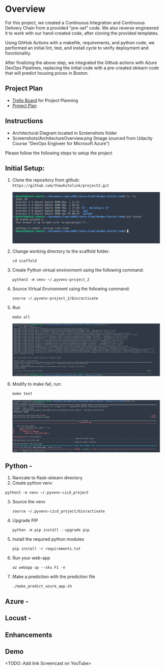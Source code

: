 # Overview

For this project, we created a Continuous Integration and Continuous Delivery Chain from a provided "pre-set" code. We also reverse engineered it to work with our hand-created code, after cloning the provided templates.

Using GitHub Actions with a makefile, requirements, and python code, we performed an initial lint, test, and install cycle to verify deployment and functionality. 

After finalizing the above step, we integrated the Github actions with Azure DevOps Pipelines, replacing the initial code with a pre-created sklearn code that will predict housing prices in Boston. 

## Project Plan

* [Trello Board](https://trello.com/b/qT4hBPf3/project-management) for Project Planning
* [Project Plan](Documents/ProjectPlan.xlsx) 

## Instructions

* Architectural Diagram located in Screenshots folder
* Screenshots/ArchitectureOverview.png (Image sourced from Udacity Course "DevOps Engineer for Microsoft Azure")

Please follow the following steps to setup the project

## Initial Setup:

1. Clone the repository from github: `https://github.com/thewhitelink/project2.git`

   ![1682955161135](image/README/1682955161135.png)
2. Change working directory to the scaffold folder:

   ```
   cd scaffold
   ```
3. Create Python virtual environment using the following command:

   ```
   python3 -m venv ~/.pyvenv-project_2
   ```
4. Source Virtual Environment using the following command:

   ```
   source ~/.pyvenv-project_2/bin/activate
   ```
5. Run

   ```
   make all
   ```

   ![1682956578670](image/README/1682956578670.png)
6. Modify to make fail, run:

   ```
   make test
   ```

   ![1682956898023](image/README/1682956898023.png)

## Python -

1. Navicate to flask-sklearn directory
2. Create python venv

```
python3 -m venv ~/.pyvenv-cicd_project
```

3. Source the venv
   ```
   source ~/.pyvenv-cicd_project/bin/activate
   ```
4. Upgrade PIP
   ```
   python -m pip install --upgrade pip
   ```
5. Install the required python modules
   ```
   pip install -r requirements.txt
   ```
6. Run your web-app
   ```
   az webapp up --sku F1 -n
   ```
7. Make a prediction with the prediction file
   ```
   ./make_predict_azure_app.sh
   ```

## Azure -

## Locust -

## Enhancements


## Demo

<TODO: Add link Screencast on YouTube>
